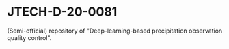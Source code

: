 # JTECH-D-20-0081
(Semi-official) repository of "Deep-learning-based precipitation observation quality control".
